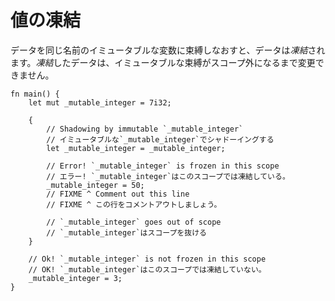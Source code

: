 <!--
# Freezing
-->
# 値の凍結

<!--
When data is bound by the same name immutably, it also *freezes*. *Frozen* data can't be 
modified until the immutable binding goes out of scope:
-->
データを同じ名前のイミュータブルな変数に束縛しなおすと、データは*凍結*されます。*凍結*したデータは、イミュータブルな束縛がスコープ外になるまで変更できません。

```rust,editable,ignore,mdbook-runnable
fn main() {
    let mut _mutable_integer = 7i32;

    {
        // Shadowing by immutable `_mutable_integer`
        // イミュータブルな`_mutable_integer`でシャドーイングする
        let _mutable_integer = _mutable_integer;

        // Error! `_mutable_integer` is frozen in this scope
        // エラー! `_mutable_integer`はこのスコープでは凍結している。
        _mutable_integer = 50;
        // FIXME ^ Comment out this line
        // FIXME ^ この行をコメントアウトしましょう。

        // `_mutable_integer` goes out of scope
        // `_mutable_integer`はスコープを抜ける
    }

    // Ok! `_mutable_integer` is not frozen in this scope
    // OK! `_mutable_integer`はこのスコープでは凍結していない。
    _mutable_integer = 3;
}
```
